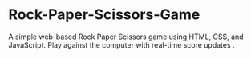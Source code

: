 # Rock-Paper-Scissors-Game
A simple web-based Rock Paper Scissors game using HTML, CSS, and JavaScript. Play against the computer with real-time score updates .
